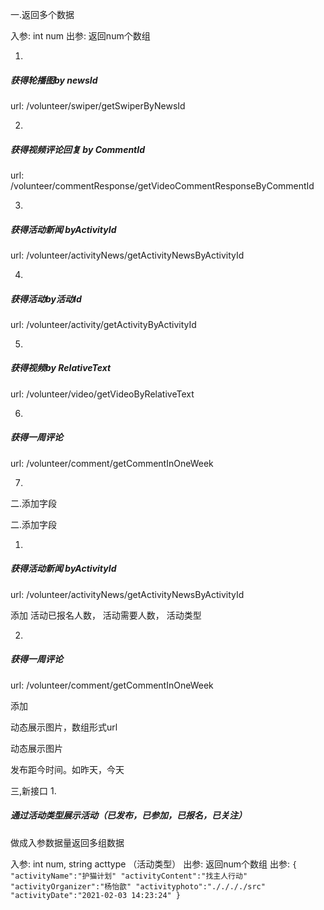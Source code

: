 一.返回多个数据

入参: int num
出参: 返回num个数组


1.
##### 获得轮播图by newsId
  
  url: /volunteer/swiper/getSwiperByNewsId

2.
##### 获得视频评论回复 by CommentId

url: /volunteer/commentResponse/getVideoCommentResponseByCommentId

3.
##### 获得活动新闻 byActivityId
url: /volunteer/activityNews/getActivityNewsByActivityId

4.
##### 获得活动by活动Id
  
url: /volunteer/activity/getActivityByActivityId

5.
##### 获得视频by RelativeText

url: /volunteer/video/getVideoByRelativeText

6.
##### 获得一周评论
url: /volunteer/comment/getCommentInOneWeek


7.

二.添加字段


二.添加字段

1.
##### 获得活动新闻 byActivityId
url: /volunteer/activityNews/getActivityNewsByActivityId

添加
活动已报名人数，
活动需要人数，
活动类型

2.
##### 获得一周评论
url: /volunteer/comment/getCommentInOneWeek

添加

动态展示图片，数组形式url

动态展示图片

发布距今时间。如昨天，今天

三,新接口
1.
##### 通过活动类型展示活动（已发布，已参加，已报名，已关注）

做成入参数据量返回多组数据

入参: int num,
     string acttype （活动类型）
出参: 返回num个数组
出参: `{
    "activityName":"护猫计划"
    "activityContent":"找主人行动"
    "activityOrganizer":"杨怡歆"
    "activityphoto":"././././src"
    "activityDate":"2021-02-03 14:23:24"
    }`

